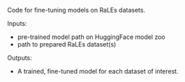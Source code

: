 Code for fine-tuning models on RaLEs datasets.

Inputs:
- pre-trained model path on HuggingFace model zoo
- path to prepared RaLEs dataset(s)

Outputs:
- A trained, fine-tuned model for each dataset of interest.